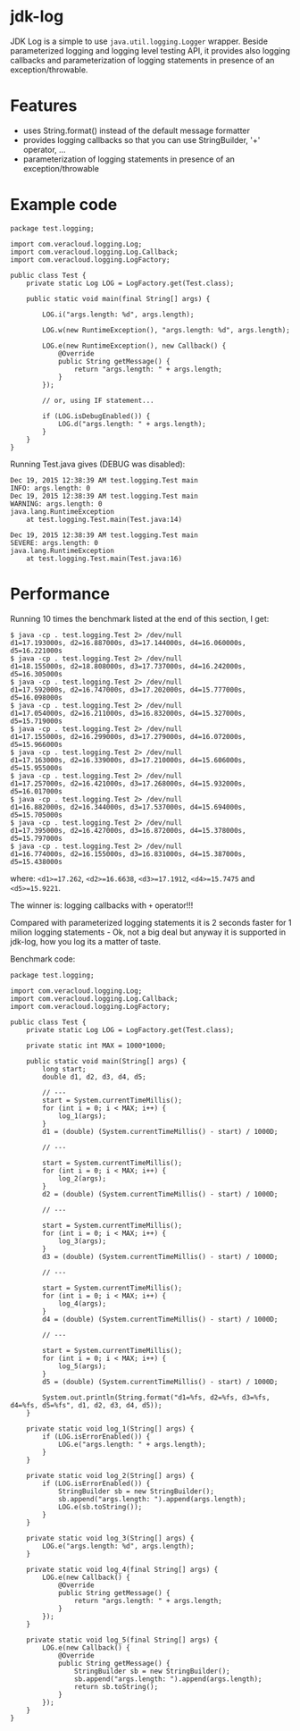 # jdk-log

JDK Log is a simple to use `java.util.logging.Logger` wrapper. Beside parameterized logging and logging level testing API, it provides also logging callbacks and parameterization of logging statements in presence of an exception/throwable.

# Features

* uses String.format() instead of the default message formatter
* provides logging callbacks so that you can use StringBuilder, '+' operator, ...
* parameterization of logging statements in presence of an exception/throwable

# Example code

```
package test.logging;

import com.veracloud.logging.Log;
import com.veracloud.logging.Log.Callback;
import com.veracloud.logging.LogFactory;

public class Test {
	private static Log LOG = LogFactory.get(Test.class);

	public static void main(final String[] args) {
		
		LOG.i("args.length: %d", args.length);
		
		LOG.w(new RuntimeException(), "args.length: %d", args.length);
		
		LOG.e(new RuntimeException(), new Callback() {
			@Override
			public String getMessage() {
				return "args.length: " + args.length;
			}
		});
		
		// or, using IF statement...
	
		if (LOG.isDebugEnabled()) {
			LOG.d("args.length: " + args.length);
		}
	}
}
```

Running Test.java gives (DEBUG was disabled):

```
Dec 19, 2015 12:38:39 AM test.logging.Test main
INFO: args.length: 0
Dec 19, 2015 12:38:39 AM test.logging.Test main
WARNING: args.length: 0
java.lang.RuntimeException
	at test.logging.Test.main(Test.java:14)

Dec 19, 2015 12:38:39 AM test.logging.Test main
SEVERE: args.length: 0
java.lang.RuntimeException
	at test.logging.Test.main(Test.java:16)
```

# Performance

Running 10 times the benchmark listed at the end of this section, I get:

```
$ java -cp . test.logging.Test 2> /dev/null
d1=17.193000s, d2=16.887000s, d3=17.144000s, d4=16.060000s, d5=16.221000s
$ java -cp . test.logging.Test 2> /dev/null
d1=18.155000s, d2=18.808000s, d3=17.737000s, d4=16.242000s, d5=16.305000s
$ java -cp . test.logging.Test 2> /dev/null
d1=17.592000s, d2=16.747000s, d3=17.202000s, d4=15.777000s, d5=16.098000s
$ java -cp . test.logging.Test 2> /dev/null
d1=17.054000s, d2=16.211000s, d3=16.832000s, d4=15.327000s, d5=15.719000s
$ java -cp . test.logging.Test 2> /dev/null
d1=17.155000s, d2=16.299000s, d3=17.279000s, d4=16.072000s, d5=15.966000s
$ java -cp . test.logging.Test 2> /dev/null
d1=17.163000s, d2=16.339000s, d3=17.210000s, d4=15.606000s, d5=15.955000s
$ java -cp . test.logging.Test 2> /dev/null
d1=17.257000s, d2=16.421000s, d3=17.268000s, d4=15.932000s, d5=16.017000s
$ java -cp . test.logging.Test 2> /dev/null
d1=16.882000s, d2=16.344000s, d3=17.537000s, d4=15.694000s, d5=15.705000s
$ java -cp . test.logging.Test 2> /dev/null
d1=17.395000s, d2=16.427000s, d3=16.872000s, d4=15.378000s, d5=15.797000s
$ java -cp . test.logging.Test 2> /dev/null
d1=16.774000s, d2=16.155000s, d3=16.831000s, d4=15.387000s, d5=15.438000s
```

where: `<d1>=17.262`, `<d2>=16.6638`, `<d3>=17.1912`, `<d4>=15.7475` and `<d5>=15.9221`.
				
The winner is: logging callbacks with `+` operator!!! 

Compared with parameterized logging statements it is 2 seconds faster for 1 milion logging statements - Ok, not a big deal but anyway it is supported in jdk-log, how you log its a matter of taste.

Benchmark code:

```
package test.logging;

import com.veracloud.logging.Log;
import com.veracloud.logging.Log.Callback;
import com.veracloud.logging.LogFactory;

public class Test {
	private static Log LOG = LogFactory.get(Test.class);

	private static int MAX = 1000*1000;

	public static void main(String[] args) {
		long start;
		double d1, d2, d3, d4, d5;
		
		// ---
		start = System.currentTimeMillis();
		for (int i = 0; i < MAX; i++) {
			log_1(args);
		}
		d1 = (double) (System.currentTimeMillis() - start) / 1000D;
		
		// ---
		
		start = System.currentTimeMillis();
		for (int i = 0; i < MAX; i++) {
			log_2(args);
		}
		d2 = (double) (System.currentTimeMillis() - start) / 1000D;
		
		// ---
		
		start = System.currentTimeMillis();
		for (int i = 0; i < MAX; i++) {
			log_3(args);
		}
		d3 = (double) (System.currentTimeMillis() - start) / 1000D;
		
		// ---
		
		start = System.currentTimeMillis();
		for (int i = 0; i < MAX; i++) {
			log_4(args);
		}
		d4 = (double) (System.currentTimeMillis() - start) / 1000D;
		
		// ---
		
		start = System.currentTimeMillis();
		for (int i = 0; i < MAX; i++) {
			log_5(args);
		}
		d5 = (double) (System.currentTimeMillis() - start) / 1000D;
		
		System.out.println(String.format("d1=%fs, d2=%fs, d3=%fs, d4=%fs, d5=%fs", d1, d2, d3, d4, d5));
	}

	private static void log_1(String[] args) {
		if (LOG.isErrorEnabled()) {
			LOG.e("args.length: " + args.length);
		}
	}
	
	private static void log_2(String[] args) {
		if (LOG.isErrorEnabled()) {
			StringBuilder sb = new StringBuilder();
			sb.append("args.length: ").append(args.length);
			LOG.e(sb.toString());
		}
	}
	
	private static void log_3(String[] args) {
		LOG.e("args.length: %d", args.length);
	}
	
	private static void log_4(final String[] args) {
		LOG.e(new Callback() {
			@Override
			public String getMessage() {
				return "args.length: " + args.length;
			}
		});
	}
	
	private static void log_5(final String[] args) {
		LOG.e(new Callback() {
			@Override
			public String getMessage() {
				StringBuilder sb = new StringBuilder();
				sb.append("args.length: ").append(args.length);
				return sb.toString();
			}
		});
	}
}
```
